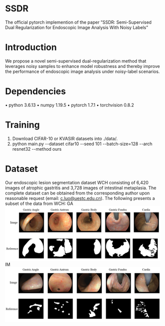 # SSDR
The official pytorch implemention of the paper ”SSDR: Semi-Supervised Dual Regularization for Endoscopic Image Analysis With Noisy Labels”
# Introduction
We propose a novel semi-supervised dual-regularization method that leverages noisy samples to enhance model robustness and thereby improve the performance of endoscopic image analysis under noisy-label scenarios.
# Dependencies
• python 3.6.13
• numpy 1.19.5
• pytorch 1.7.1
• torchvision 0.8.2
# Training
1. Download CIFAR-10 or KVASIR datasets into ./data/.
2. python main.py  --dataset cifar10 --seed 101 --batch-size=128 --arch resnet32 --method ours
# Dataset
Our endoscopic lesion segmentation dataset WCH consisting of 6,420 images of atrophic gastritis and 3,728 images of intestinal metaplasia. The complete dataset can be obtained from the corresponding author upon reasonable request (email: c.luo@uestc.edu.cn).
The following presents a subset of the data from WCH:
GA
![GA](./GA.png)
IM
![IM](./IM.png)
